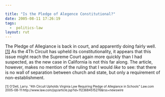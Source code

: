 ```yaml
---

title: "Is the Pledge of Alegence Constitutional?"
date: 2005-08-11 17:26:19
tags:
  -  politics-law
layout: rut
---
```


<p>The Pledge of Allegiance is back in court, and apparently doing fairly well.<a href="http://www.law.com/jsp/article.jsp?id=1123684515276&rss=newswire">[1]</a> As the 4Th Circuit has upheld its constitutionality, it appears that this issue might reach the Supreme Court again more quickly than I had suspected, as the new case in California is not this far along. The article, however, makes no mention of the ruling that I would <em>like</em> to see: that there is no wall of separation between church and state, but only a requirement of non-establishment.</p>  <font size="-2"> [1] O'Dell, Larry.  "4th Circuit Upholds Virginia Law Requiring Pledge of Allegiance in Schools" Law.com 2005-08-11 http://www.law.com/jsp/article.jsp?id=1123684515276&rss=newswire </font>

